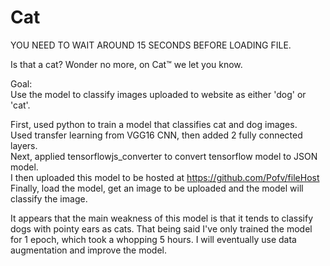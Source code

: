 # Cat

YOU NEED TO WAIT AROUND 15 SECONDS BEFORE LOADING FILE.<br />


Is that a cat? Wonder no more, on Cat™ we let you know.<br />

Goal:<br />
Use the model to classify images uploaded to website as either 'dog' or 'cat'.<br />

First, used python to train a model that classifies cat and dog images.<br />
Used transfer learning from VGG16 CNN, then added 2 fully connected layers.<br />
Next, applied tensorflowjs_converter to convert tensorflow model to JSON model.<br />
I then uploaded this model to be hosted at https://github.com/Pofv/fileHost<br />
Finally, load the model, get an image to be uploaded and the model will classify the image.<br />

It appears that the main weakness of this model is that it tends to classify dogs with pointy ears as cats. That being said I've only trained the model for 1 epoch, which took a whopping 5 hours. I will eventually use data augmentation and improve the model. <br/>
